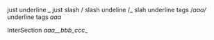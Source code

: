 just underline 
_
just slash
/ 
slash undeline
/_ 
slah underline tags
/_aaa/_
underline tags
_aaa_

InterSection _aaa__bbb_ccc__

